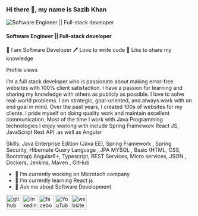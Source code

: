### Hi there 👋, my name is Sazib Khan

![Software Engineer || Full-stack developer ](https://scontent.fdac99-1.fna.fbcdn.net/v/t1.6435-9/38748230_2019982518315534_8810424439016521728_n.jpg?_nc_cat=108&ccb=1-5&_nc_sid=19026a&_nc_eui2=AeG-niksoIfvSVhS1EHBqiJNadipEU22vy9p2KkRTba_L5lrvO84VnsSofRPrDTv8cApbFQdlKaUZGwoounEDweX&_nc_ohc=RSzK6MbsdQIAX9rSOQC&_nc_ht=scontent.fdac99-1.fna&oh=00_AT8Rr-N9J9ffRNxyxg2ixoo6Y_f8ooh7yLiU0HNuAh2mlw&oe=61F5ABEC)
#### Software Engineer || Full-stack developer 
👑 I am Software Developer 
🖊️ Love to write code
🎤 Like to share my knowledge

Profile views

I’m a full stack developer who is passionate about making error-free websites with 100% client satisfaction. I have a passion for learning and sharing my knowledge with others as publicly as possible. I love to solve real-world problems. I am strategic, goal-oriented, and always work with an end goal in mind. Over the past years, I created 100s of websites for my clients. I pride myself on doing quality work and maintain excellent communication. Most of the time I work with Java Programming  technologies I enjoy working with include Spring Framework React JS, JavaScript Rest API .as well as Angular 



Skills:    Java Enterprise Edition (Java EE), Spring Framework , Spring Security, Hibernate Query Language , JPA MYSQL , Basic (HTML, CSS, Bootstrap) Angular6+, Typescript, REST Services, Micro services, JSON , Dockers, Jenkins, Maven  , GitHub

- 🔭 I’m currently working on Microtach company 
- 🌱 I’m currently learning React js 
- 💬 Ask me about Software Development 


[<img src='https://cdn.jsdelivr.net/npm/simple-icons@3.0.1/icons/github.svg' alt='github' height='40'>](https://github.com/https://github.com/sazibkhan)  [<img src='https://cdn.jsdelivr.net/npm/simple-icons@3.0.1/icons/linkedin.svg' alt='linkedin' height='40'>](https://www.linkedin.com/in/https://bd.linkedin.com/in/sazibkhan/)  [<img src='https://cdn.jsdelivr.net/npm/simple-icons@3.0.1/icons/facebook.svg' alt='facebook' height='40'>](https://www.facebook.com/https://www.facebook.com/sazibeng/)  [<img src='https://cdn.jsdelivr.net/npm/simple-icons@3.0.1/icons/youtube.svg' alt='YouTube' height='40'>](https://www.youtube.com/channel/https://www.youtube.com/channel/UCmIKB9LY4APyPKZzXzL7L1A/videos)  [<img src='https://cdn.jsdelivr.net/npm/simple-icons@3.0.1/icons/icloud.svg' alt='website' height='40'>](https://sazibkhan.github.io/)  

